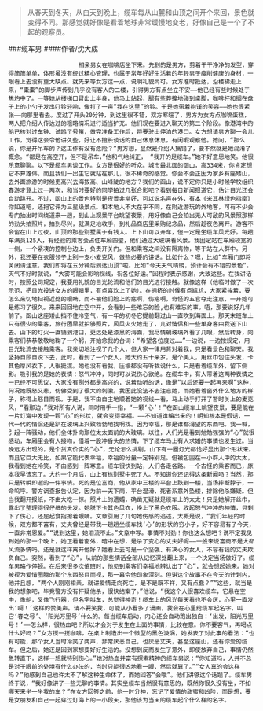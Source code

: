 > 从春天到冬天，从白天到晚上，缆车每从山麓和山顶之间开个来回，景色就变得不同。那感觉就好像是看着地球非常缓慢地变老，好像自己是一个了不起的观察员。

###缆车男
####作者/沈大成

						相亲男女在咖啡店坐下来。先到的是男方，剪着干干净净的发型，穿得简简单单，体形虽没有经过精心管理，也属于常年好好生活着的年轻男子瘦削健康的身材，一眼看上去没有重大缺点。就先来等女方这一点，说明礼貌尚可。女方准时抵达，沿楼梯走上来，“橐橐”的脚步声传到几乎没有客人的二楼，引得男方有点坐立不安——他已经有些时候处于焦灼中了。一等她从楼梯口冒出上半身，他马上站起，腿有些莽撞地碰到桌脚，咖啡杯和搁在盘子上的小勺子发出叮铃轻响，像打了一声“我在这里”的铃。于是她带着拘谨的笑容——她也很紧张——向那里看去。度过了开头20分钟，到这里很不错，双方寒暄了，男方为女方点咖啡蛋糕，两人把介绍人传达过的粗略情况进行适当扩充。他们现在要进入聊天的第二个阶段。像港湾中的船已核对过车钟、试鸣了号笛，做完准备工作后，将要驶出停泊的港口。女方想请男方聊一会儿工作，觉得这会令他讲久些，好让不擅长谈话的自己休息休息，有闲暇观察他。她问，“那么说，你是开吊车的？这工作有没有危险？”男方想，显然是介绍人搞错了，要不然就是她混淆了概念。“都是在高空开，但不是吊车，”他和气地纠正， “我开的是缆车。”她不好意思地笑。他很乐意聊聊。以下是缆车男谈工作。女方是很好的听众。城市最北面的函山，高334米，你肯定想它不算雄伟，而且我们一出生它就站在那儿，很不稀奇的感觉。你会不会正因为家乡有座矮山，去外面旅游的时候更高兴去海拔高、山峰陡的地方？我们的函山，说不定你只是小时候学校组织春游才登上过一两次，和当时要好的同学拍过几张合影吧？看到每日新闻报道它，估计目光还会自动跳开。不过，函山上的景色特别是夜景非常好，可以说名声在外，有本《米其林绿色指南》你知道吧，还把它评为三星级景点。和本地人不大在乎不同，在附近游玩的外地客，可有不少会专门抽出时间绕道来一趟，到山上观景平台眺望夜景，用好像自己会拍出无人可敌的风景照那样的劲头拍照片，拍到尽兴，就满足地收手，到礼品商店里采购纪念品，然后趁夜色离开。游客不会留在山上过夜，山顶的那些别墅属于有钱人。上下山可以开车，但一定是坐缆车风光好。每趟车满员125人，有经验的乘客会占住车厢四壁，他们通过大玻璃看风景。我固定站在车厢较宽的一侧，一个紧凑的控制台边上，负责开关门。但和乘客之间没有隔离物，等于站在人群中。另外，我还要在衣服领子上别一支小麦克风，做些必要的讲话。比如什么？嗯，比如“车厢门即将关闭请注意，我们即将在五分钟后到达山顶”啦。比如“今天天气晴朗，预计会有不错的景色”。天气不好时就说，“大雾可能会影响视线，祝各位好运。”回程时表示感谢，大致这些。在我讲话时，按照公司规定，我要用礼貌的目光轮流和他们的目光进行接触。就像这样（他临时做了一次示范，把目光投进女方的眼睛里，有点喜欢上了她）。在拥挤的时候有点尴尬，大家紧挨着，要怎么亲切地扫视近处的眼睛，而不被他们脸上的痣啊，伤疤啊，奇怪的五官夺走注意，一开始可是练习了很久。来来回回地在空中开，会看到一些难忘的脸,也有难忘的事。唔，那要说好几年前了。函山这座矮山挡不住冷空气，有一年的初冬它提前翻过山一直吹到海面上。那天末班车上只有很少的乘客，旅行团早就拍够照片，风风火火地走了，几对情侣和一些单身客由我送下山去。山下的灯火一直铺到港口，更远处是漆黑的海面，我尽情朝玻璃外看了几眼，然后转身，向乘客们恭恭敬敬地鞠了一个躬，开始念我的台词：“希望各位度过……”一边说，一边按规定，用目光轮流去接触乘客。我亲切地注视了几个人，但大家一律用背对着我，只是看景色和聊天。我坚持自顾自说下去，此时，看到了一个女人，她大约五十来岁，是个美人，用丝巾包住头发，卡其色厚风衣下，人很挺拔。她也没有看我，压根都没有听我说什么，只是看着缆车外，留下侧影。吸引我的是她的表情：怒气冲冲，同时可以说伤心欲绝。在缆车中，有人带着这两种表情之一已经不可思议，大家没有例外都是高兴的，说着动听的话，像是“以后还要一起再来啊”这种，何况她既怒又悲，仿佛受到了很大的刺激。我因此没法不去注意她，而她看着窗外什么地方的样子，称得上怒目而视。于是，我不由自主地顺着她的视线一看，马上动手打开了暂时关上的麦克风，“看那边，”我对所有人说，同时用手一指，“一颗‘心’！”在函山缆车上眺望夜景，要是能在一片灯海中发现一颗“心”的形状，就会变得幸福。——不知道谁编出来的！明知根本是假话，一代一代的情侣还是趴在玻璃上兴致勃勃地找啊找。因为幸福，那是谁都渴望的东西吧。我一喊，引起一阵骚动，他们全体扑向那位太太面前的大玻璃。以往，人们光是看到勉勉强强的“心”就很感动，车厢里会有人接吻，借着一股冲昏头的热情，下了缆车马上有人求婚的事情也发生过。当晚远方出现的，是个货真价实的“心”，无论怎么挑剔，山下有一圈灯光都恰好显出那个形状来。而且它巨大无比，如果它能代表幸福，幸福的分量一定特别足。但被包围在一小群人中的太太，我看到她在冷笑，不由感到一阵寒意。缆车很快到站，人们各走各路。一个古怪的乘客而已，原本我早该忘了。大约一个月后，山上有栋别墅中死了人。不知道你还记得这条新闻吗？当然，那只是转瞬即逝的一件事情。死的是位富商，他从家中三楼的平台上跌到一楼，当场摔断脖子，一命呜呼。警方调查报告认定，因为前一天下雨，平台湿滑，死者系意外坠楼，排除他杀嫌疑。但当我翻开报纸，不由大吃一惊。照片上的遗孀，确凿无疑就是缆车上的太太！只是她解开丝巾，露出了整理得很仔细的头发。她脱下卡其色风衣，换上了黑色衣服。收起怒气冲冲的神情，只剩下了伤心，还屈起食指擦着眼睛。文章引用了几句她伤感的追述，大概是说，“我们年轻的时候，双方都不富有，丈夫曾经是带我一趟趟坐缆车找‘心’的形状的穷小子，好不容易有了今天，一直非常恩爱。”“说到这里，她泪流不止。”文章中写。事情不对劲！你也这么想吧？说不定我见到她的那一个晚上，她正看着窗外，暗中在想，是杀了变心的丈夫好呢——一般来说富商不是大都风流多情吗，还是就这样离开他好？她看上去可是一个坚强、有决心的女人，不容有钱的丈夫欺负自己。突然，看到了“心”，从前的那些情话全部从记忆深处翻上来，一个决定当场做好了。缆车男略作停顿。在后来很多次值班时，他见到乘客们幸福地辨认出了“心”，就会想起她来。她对被视为爱情图腾的那个东西怒目而视，那一幕令他印象深刻。但讲这个故事不在今天的计划内，他并且想，“两个人刚刚相亲，就讲爱情走向死亡，是不是既不祥，又有点蠢？”“这些，就当是我的想象吧，毕竟警方没有怀疑他杀，很快结案了。”他说，“我这个人很喜欢缆车，它悬在空中，像船，又像飞行器，但名字叫车，总觉得神奇！缆车上的风光每天看也不会厌，心里一直发出‘啊！’这样的赞美声。请不要笑我，可能从小看多了漫画，我会在心里给缆车起名字，叫它‘春之号’、‘阳光万里号’什么的。每当缆车启动，内心还会自动跑出独白：‘出发，阳光万里号！’——怎么样，很热血吧？所以才会对于发生在上面的事情，比较在意。你不要客气，再喝点什么好吗？”女方搅一搅咖啡，在桌上制造出一个微型的黑色漩涡，她发表了对此事的看法：“也有可能，那个女人当时冷笑了两声，非常厌恶自己，也厌恶丈夫，甚至这座山，还有你爱的缆车。但之后，她还是回到家想要好好生活的。没想到反而发生了意外，即使放弃自己，事情仍然急转直下，这样一想就特别伤心。”她对热血并富有探索精神的缆车男说：“你知道吗，人并不总是对于眼前的处境有什么办法的，当时只能很凶地看一眼，然后就算了。”“女人真的会这样吗？”他感到自己也许太不了解这种生命体了，而她回答“会哦”。他们讲够这个话题了。缆车男终于说，“我好像讲了一些无聊的事情。其实坐缆车当然很有意思的，既然你很久没有坐，不如哪天来坐一坐我的车？”在女方回答之前，他一时分神，忘记了爱情的甜蜜和凶险，而是想，要是女朋友和自己一起穿过灯海上的一小段天，那他该为当天的缆车起个什么样的名字。			  		
